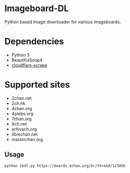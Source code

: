 # Imageboard-DL
Python based image downloader for various imageboards.

# Dependencies
+ Python 3
+ BeautifulSoup4
+ [cloudflare-scrape](https://github.com/Anorov/cloudflare-scrape "cloudflare-scrape")

# Supported sites
+ 2chan.net
+ 2ch.hk 
+ 4chan.org
+ 4plebs.org
+ 7chan.org
+ 8ch.net
+ arhivach.org
+ librechan.net
+ masterchan.org

## Usage
`python ibdl.py https://boards.4chan.org/hr/thread/123456`
